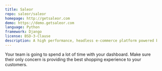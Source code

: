 ```yaml
---
title: Saleor
repo: saleor/saleor
homepage: http://getsaleor.com
demo: https://demo.getsaleor.com
language: Python
framework: Django
license: BSD-3-Clause
description: A high performance, headless e-commerce platform powered by GraphQL, and a PWA storefront.
---
```


Your team is going to spend a lot of time with your dashboard. Make sure their only concern is providing the best shopping experience to your customers.
